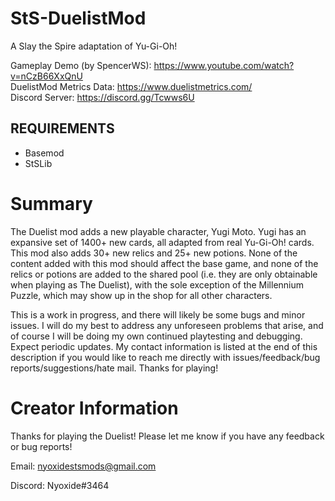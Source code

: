 # StS-DuelistMod
A Slay the Spire adaptation of Yu-Gi-Oh!

Gameplay Demo (by SpencerWS): https://www.youtube.com/watch?v=nCzB66XxQnU   
DuelistMod Metrics Data: https://www.duelistmetrics.com/   
Discord Server: https://discord.gg/Tcwws6U   

## REQUIREMENTS
- Basemod
- StSLib


# Summary
The Duelist mod adds a new playable character, Yugi Moto. Yugi has an expansive set of 1400+ new cards, all adapted from real Yu-Gi-Oh! cards. This mod also adds 30+ new relics and 25+ new potions. None of the content added with this mod should affect the base game, and none of the relics or potions are added to the shared pool (i.e. they are only obtainable when playing as The Duelist), with the sole exception of the Millennium Puzzle, which may show up in the shop for all other characters.   

This is a work in progress, and there will likely be some bugs and minor issues. I will do my best to address any unforeseen problems that arise, and of course I will be doing my own continued playtesting and debugging. Expect periodic updates. My contact information is listed at the end of this description if you would like to reach me directly with issues/feedback/bug reports/suggestions/hate mail. Thanks for playing!


# Creator Information
Thanks for playing the Duelist! Please let me know if you have any feedback or bug reports! 

Email: nyoxidestsmods@gmail.com

Discord: Nyoxide#3464

